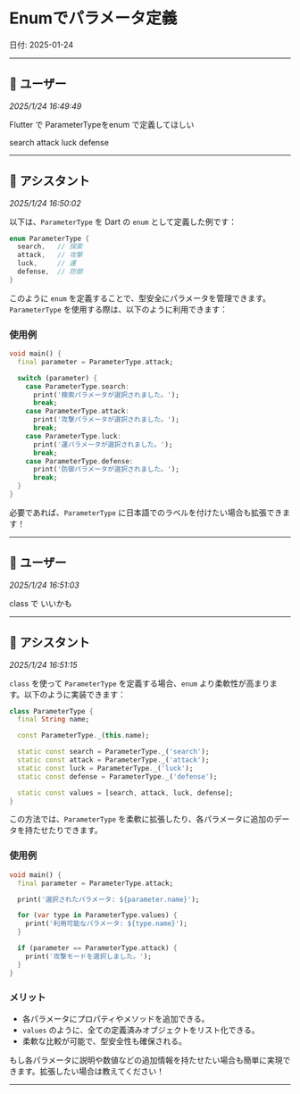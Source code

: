 # Enumでパラメータ定義

日付: 2025-01-24

---

## 👤 ユーザー
*2025/1/24 16:49:49*

Flutter で ParameterTypeをenum で定義してほしい

search
 attack
luck
 defense

---

## 🤖 アシスタント
*2025/1/24 16:50:02*

以下は、`ParameterType` を Dart の `enum` として定義した例です：

```dart
enum ParameterType {
  search,   // 探索
  attack,   // 攻撃
  luck,     // 運
  defense,  // 防御
}
```

このように `enum` を定義することで、型安全にパラメータを管理できます。`ParameterType` を使用する際は、以下のように利用できます：

### 使用例

```dart
void main() {
  final parameter = ParameterType.attack;

  switch (parameter) {
    case ParameterType.search:
      print('検索パラメータが選択されました。');
      break;
    case ParameterType.attack:
      print('攻撃パラメータが選択されました。');
      break;
    case ParameterType.luck:
      print('運パラメータが選択されました。');
      break;
    case ParameterType.defense:
      print('防御パラメータが選択されました。');
      break;
  }
}
```

必要であれば、`ParameterType` に日本語でのラベルを付けたい場合も拡張できます！

---

## 👤 ユーザー
*2025/1/24 16:51:03*

class で いいかも

---

## 🤖 アシスタント
*2025/1/24 16:51:15*

`class` を使って `ParameterType` を定義する場合、`enum` より柔軟性が高まります。以下のように実装できます：

```dart
class ParameterType {
  final String name;

  const ParameterType._(this.name);

  static const search = ParameterType._('search');
  static const attack = ParameterType._('attack');
  static const luck = ParameterType._('luck');
  static const defense = ParameterType._('defense');

  static const values = [search, attack, luck, defense];
}
```

この方法では、`ParameterType` を柔軟に拡張したり、各パラメータに追加のデータを持たせたりできます。

### 使用例

```dart
void main() {
  final parameter = ParameterType.attack;

  print('選択されたパラメータ: ${parameter.name}');

  for (var type in ParameterType.values) {
    print('利用可能なパラメータ: ${type.name}');
  }

  if (parameter == ParameterType.attack) {
    print('攻撃モードを選択しました。');
  }
}
```

### メリット
- 各パラメータにプロパティやメソッドを追加できる。
- `values` のように、全ての定義済みオブジェクトをリスト化できる。
- 柔軟な比較が可能で、型安全性も確保される。

もし各パラメータに説明や数値などの追加情報を持たせたい場合も簡単に実現できます。拡張したい場合は教えてください！

---
